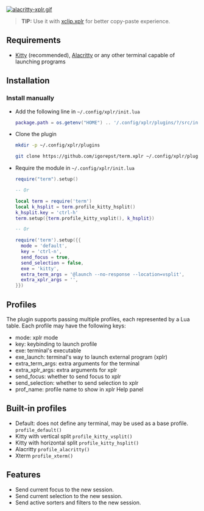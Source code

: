 [![alacritty-xplr.gif](https://s9.gifyu.com/images/alacritty-xplr.gif)](https://gifyu.com/image/GJGU)

> **TIP:** Use it with [xclip.xplr](https://github.com/sayanarijit/xclip.xplr) for better copy-paste experience.


Requirements
------------

- [Kitty](https://github.com/kovidgoyal/kitty) (recommended), [Alacritty](https://github.com/alacritty/alacritty) or any other terminal capable of launching programs


Installation
------------

### Install manually

- Add the following line in `~/.config/xplr/init.lua`

  ```lua
  package.path = os.getenv("HOME") .. '/.config/xplr/plugins/?/src/init.lua'
  ```

- Clone the plugin

  ```bash
  mkdir -p ~/.config/xplr/plugins

  git clone https://github.com/igorepst/term.xplr ~/.config/xplr/plugins/term
  ```

- Require the module in `~/.config/xplr/init.lua`

  ```lua
  require("term").setup()
  
  -- Or
  
  local term = require('term')
  local k_hsplit = term.profile_kitty_hsplit()
  k_hsplit.key = 'ctrl-h'
  term.setup({term.profile_kitty_vsplit(), k_hsplit})

  -- Or

  require('term').setup({{
    mode = 'default',
    key = 'ctrl-n',
    send_focus = true,
    send_selection = false,
    exe = 'kitty',
    extra_term_args = '@launch --no-response --location=vsplit',
    extra_xplr_args = '',
  }})


  ```

Profiles
--------
The plugin supports passing multiple profiles, each represented by a Lua table.
Each profile may have the following keys:

- mode: xplr mode
- key: keybinding to launch profile
- exe: terminal's executable
- exe_launch: terminal's way to launch external program (xplr)
- extra_term_args: extra arguments for the terminal
- extra_xplr_args: extra arguments for xplr
- send_focus: whether to send focus to xplr
- send_selection: whether to send selection to xplr
- prof_name: profile name to show in xplr Help panel


Built-in profiles
-----------------
- Default: does not define any terminal, may be used as a base profile. `profile_default()`
- Kitty with vertical split `profile_kitty_vsplit()`
- Kitty with horizontal split `profile_kitty_hsplit()`
- Alacritty `profile_alacritty()`
- Xterm `profile_xterm()`

Features
--------

- Send current focus to the new session.
- Send current selection to the new session.
- Send active sorters and filters to the new session.
